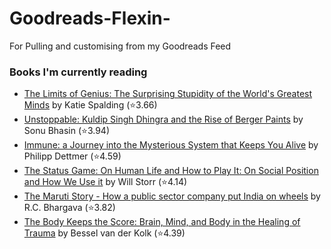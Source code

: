 # Goodreads-Flexin-
For Pulling and customising from my Goodreads Feed

### Books I'm currently reading
<!-- GOODREADS-LIST:START -->
- [The Limits of Genius: The Surprising Stupidity of the World's Greatest Minds](https://www.goodreads.com/review/show/6168718575?utm_medium=api&utm_source=rss) by Katie Spalding (⭐️3.66)
- [Unstoppable: Kuldip Singh Dhingra and the Rise of Berger Paints](https://www.goodreads.com/review/show/6447155984?utm_medium=api&utm_source=rss) by Sonu Bhasin (⭐️3.94)
- [Immune: a Journey into the Mysterious System that Keeps You Alive](https://www.goodreads.com/review/show/4449739832?utm_medium=api&utm_source=rss) by Philipp Dettmer (⭐️4.59)
- [The Status Game: On Human Life and How to Play It: On Social Position and How We Use it](https://www.goodreads.com/review/show/4562367053?utm_medium=api&utm_source=rss) by Will Storr (⭐️4.14)
- [The Maruti Story - How a public sector company put India on wheels](https://www.goodreads.com/review/show/6043296553?utm_medium=api&utm_source=rss) by R.C. Bhargava (⭐️3.82)
- [The Body Keeps the Score: Brain, Mind, and Body in the Healing of Trauma](https://www.goodreads.com/review/show/5579039648?utm_medium=api&utm_source=rss) by Bessel van der Kolk (⭐️4.39)
<!-- GOODREADS-LIST:END -->
